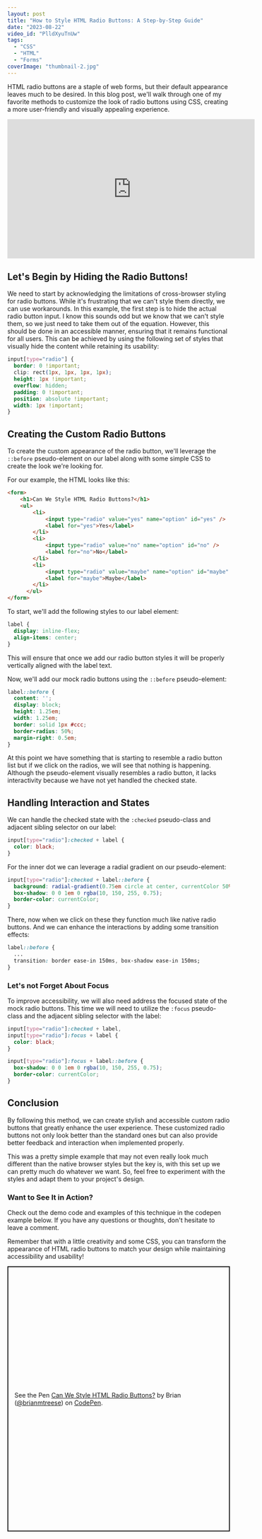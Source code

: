 ```yaml
---
layout: post
title: "How to Style HTML Radio Buttons: A Step-by-Step Guide"
date: "2023-08-22"
video_id: "PlldXyuTnUw"
tags: 
  - "CSS"
  - "HTML"
  - "Forms"
coverImage: "thumbnail-2.jpg"
---
```


<p class="intro"><span class="dropcap">H</span>TML radio buttons are a staple of web forms, but their default appearance leaves much to be desired. In this blog post, we'll walk through one of my favorite methods to customize the look of radio buttons using CSS, creating a more user-friendly and visually appealing experience.</p>

<iframe width="560" height="315" src="https://www.youtube.com/embed/PlldXyuTnUw?si=in4XA7s5JSVG6d3g" title="YouTube video player" frameborder="0" allow="accelerometer; autoplay; clipboard-write; encrypted-media; gyroscope; picture-in-picture; web-share" allowfullscreen></iframe>

## Let's Begin by Hiding the Radio Buttons!

We need to start by acknowledging the limitations of cross-browser styling for radio buttons. While it's frustrating that we can't style them directly, we can use workarounds. In this example, the first step is to hide the actual radio button input. I know this sounds odd but we know that we can't style them, so we just need to take them out of the equation. However, this should be done in an accessible manner, ensuring that it remains functional for all users. This can be achieved by using the following set of styles that visually hide the content while retaining its usability:

```css
input[type="radio"] {
  border: 0 !important;
  clip: rect(1px, 1px, 1px, 1px);
  height: 1px !important;
  overflow: hidden;
  padding: 0 !important;
  position: absolute !important;
  width: 1px !important;
}
```

## Creating the Custom Radio Buttons

To create the custom appearance of the radio button, we'll leverage the `::before` pseudo-element on our label along with some simple CSS to create the look we're looking for.

For our example, the HTML looks like this:

```html
<form>
    <h1>Can We Style HTML Radio Buttons?</h1>
    <ul>
        <li>
            <input type="radio" value="yes" name="option" id="yes" />
            <label for="yes">Yes</label>
        </li>
        <li>
            <input type="radio" value="no" name="option" id="no" />
            <label for="no">No</label>
        </li>
        <li>
            <input type="radio" value="maybe" name="option" id="maybe" />
            <label for="maybe">Maybe</label>
        </li>
      </ul>
</form>
```

To start, we'll add the following styles to our label element:

```css
label {
  display: inline-flex;
  align-items: center;
}
```

This will ensure that once we add our radio button styles it will be properly vertically aligned with the label text.

Now, we'll add our mock radio buttons using the `::before` pseudo-element:

```css
label::before {
  content: '';
  display: block;
  height: 1.25em;
  width: 1.25em;
  border: solid 1px #ccc;
  border-radius: 50%;
  margin-right: 0.5em;
}
```

At this point we have something that is starting to resemble a radio button list but if we click on the radios, we will see that nothing is happening. Although the pseudo-element visually resembles a radio button, it lacks interactivity because we have not yet handled the checked state.

## Handling Interaction and States

We can handle the checked state with the `:checked` pseudo-class and adjacent sibling selector on our label:

```css
input[type="radio"]:checked + label {
  color: black;
}
```

For the inner dot we can leverage a radial gradient on our pseudo-element:

```css
input[type="radio"]:checked + label::before {
  background: radial-gradient(0.75em circle at center, currentColor 50%, transparent 55%);
  box-shadow: 0 0 1em 0 rgba(10, 150, 255, 0.75);
  border-color: currentColor;
}
```

There, now when we click on these they function much like native radio buttons. And we can enhance the interactions by adding some transition effects:

```css
label::before {
  ...
  transition: border ease-in 150ms, box-shadow ease-in 150ms;
}
```

### Let's not Forget About Focus

To improve accessibility, we will also need address the focused state of the mock radio buttons. This time we will need to utilize the `:focus` pseudo-class and the adjacent sibling selector with the label:

```css
input[type="radio"]:checked + label,
input[type="radio"]:focus + label {
  color: black;
}

input[type="radio"]:focus + label::before {
  box-shadow: 0 0 1em 0 rgba(10, 150, 255, 0.75);
  border-color: currentColor;
}
```

## Conclusion

By following this method, we can create stylish and accessible custom radio buttons that greatly enhance the user experience. These customized radio buttons not only look better than the standard ones but can also provide better feedback and interaction when implemented properly.

This was a pretty simple example that may not even really look much different than the native browser styles but the key is, with this set up we can pretty much do whatever we want. So, feel free to experiment with the styles and adapt them to your project's design.

### Want to See It in Action?

Check out the demo code and examples of this technique in the codepen example below. If you have any questions or thoughts, don't hesitate to leave a comment.

Remember that with a little creativity and some CSS, you can transform the appearance of HTML radio buttons to match your design while maintaining accessibility and usability!

<p class="codepen" data-height="600" data-slug-hash="bGOGeBJ" data-user="brianmtreese" style="height: 600px; box-sizing: border-box; display: flex; align-items: center; justify-content: center; border: 2px solid; margin: 1em 0; padding: 1em;">
  <span>See the Pen <a href="https://codepen.io/brianmtreese/pen/bGOGeBJ">
  Can We Style HTML Radio Buttons?</a> by Brian (<a href="https://codepen.io/brianmtreese">@brianmtreese</a>)
  on <a href="https://codepen.io">CodePen</a>.</span>
</p>
<script async src="https://cpwebassets.codepen.io/assets/embed/ei.js"></script>
